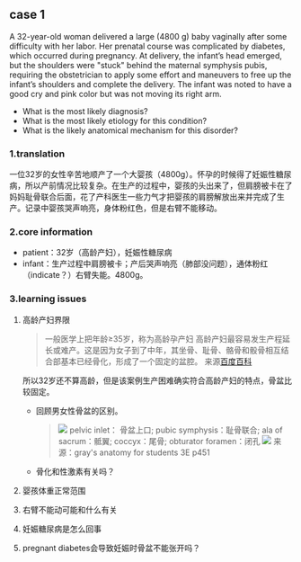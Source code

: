 ## case 1
A 32-year-old woman delivered a large (4800 g) baby vaginally after some difficulty with her labor. Her prenatal course was complicated by diabetes, which occurred during pregnancy. At delivery, the infant’s head emerged, but the shoulders were "stuck" behind the maternal symphysis pubis, requiring the obstetrician to apply some effort and maneuvers to free up the infant’s shoulders and complete the delivery. The infant was noted to have a good cry and pink color but was not moving its right arm.

* What is the most likely diagnosis? 
* What is the most likely etiology for this condition? 
* What is the likely anatomical mechanism for this disorder?

### 1.translation
一位32岁的女性辛苦地顺产了一个大婴孩（4800g）。怀孕的时候得了妊娠性糖尿病，所以产前情况比较复杂。在生产的过程中，婴孩的头出来了，但肩膀被卡在了妈妈耻骨联合后面，花了产科医生一些力气才把婴孩的肩膀解放出来并完成了生产。记录中婴孩哭声响亮，身体粉红色，但是右臂不能移动。

### 2.core information
* patient：32岁（高龄产妇），妊娠性糖尿病
* infant：生产过程中肩膀被卡；产后哭声响亮（肺部没问题），通体粉红（indicate？）右臂失能。4800g。

### 3.learning issues
1. 高龄产妇界限

	> 一般医学上把年龄≥35岁，称为高龄孕产妇
	> 高龄产妇最容易发生产程延长或难产。这是因为女子到了中年，其坐骨、耻骨、骼骨和骰骨相互结合部基本已经骨化，形成了一个固定的盆腔。
	来源[百度百科](https://baike.baidu.com/item/高龄产妇)

	所以32岁还不算高龄，但是该案例生产困难确实符合高龄产妇的特点，骨盆比较固定。
	
	* 回顾男女性骨盆的区别。
 
		>  ![](http://os9j59rou.bkt.clouddn.com/15194430987426.jpg)
		> pelvic inlet： 骨盆上口; pubic symphysis：耻骨联合; ala of sacrum：骶翼; coccyx：尾骨; obturator foramen：闭孔
		> ![](http://os9j59rou.bkt.clouddn.com/15194437067731.jpg)
		来源：gray's anatomy for students 3E p451

	* 骨化和性激素有关吗？




2. 婴孩体重正常范围
3. 右臂不能动可能和什么有关
4. 妊娠糖尿病是怎么回事
5. pregnant diabetes会导致妊娠时骨盆不能张开吗？
